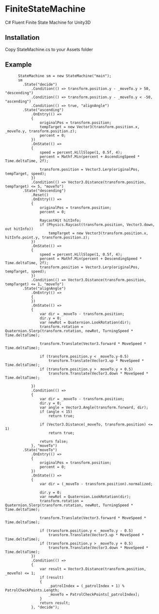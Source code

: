 # FiniteStateMachine
C# Fluent Finite State Machine for Unity3D

<h2>Installation</h2>
Copy StateMachine.cs to your Assets folder

<h2>Example</h2>

          StateMachine sm = new StateMachine("main");
          sm
            .State("decide")
                .Condition(() => transform.position.y - _moveTo.y > 50, "descending")
                .Condition(() => transform.position.y - _moveTo.y < -50, "ascending")
                .Condition(() => true, "alignAngle")
            .State("ascending")
                .OnEntry(() =>
                {
                    originalPos = transform.position;
                    tempTarget = new Vector3(transform.position.x, _moveTo.y, transform.position.z);
                    percent = 0;
                })
                .OnState(() =>
                {
                    speed = percent.HillSlope(1, 0.5f, 4);
                    percent = Mathf.Min(percent + AscendingSpeed * Time.deltaTime, 2f);

                    transform.position = Vector3.Lerp(originalPos, tempTarget, speed);
                })
                .Condition(() => Vector3.Distance(transform.position, tempTarget) <= 5, "moveTo")
            .State("descending")
                .Reset()
                .OnEntry(() =>
                {
                    originalPos = transform.position;
                    percent = 0;

                    RaycastHit hitInfo;
                    if (Physics.Raycast(transform.position, Vector3.down, out hitInfo))
                        tempTarget = new Vector3(transform.position.x, hitInfo.point.y, transform.position.z);
                })
                .OnState(() =>
                {
                    speed = percent.HillSlope(1, 0.5f, 4);
                    percent = Mathf.Min(percent + DescendingSpeed * Time.deltaTime, 2f);
                    transform.position = Vector3.Lerp(originalPos, tempTarget, speed);
                })
                .Condition(() => Vector3.Distance(transform.position, tempTarget) <= 1, "moveTo")
            .State("alignAngle")
                .OnEntry(() =>
                {
                })
                .OnState(() =>
                {
                    var dir = _moveTo - transform.position;
                    dir.y = 0;
                    var newRot = Quaternion.LookRotation(dir);
                    transform.rotation = Quaternion.Slerp(transform.rotation, newRot, TurningSpeed * Time.deltaTime);

                    transform.Translate(Vector3.forward * MoveSpeed * Time.deltaTime);

                    if (transform.position.y < _moveTo.y-0.5)
                        transform.Translate(Vector3.up * MoveSpeed * Time.deltaTime);
                    if (transform.position.y > _moveTo.y + 0.5)
                        transform.Translate(Vector3.down * MoveSpeed * Time.deltaTime);

                })
                .Condition(() =>
                {
                    var dir = _moveTo - transform.position;
                    dir.y = 0;
                    var angle = Vector3.Angle(transform.forward, dir);
                    if (angle < 15)
                        return true;

                    if (Vector3.Distance(_moveTo, transform.position) <= 1)
                        return true;

                    return false;
                }, "moveTo")
            .State("moveTo")
                .OnEntry(() =>
                {
                    originalPos = transform.position;
                    percent = 0;
                })
                .OnState(() =>
                {
                    var dir = (_moveTo - transform.position).normalized;

                    dir.y = 0;
                    var newRot = Quaternion.LookRotation(dir);
                    transform.rotation = Quaternion.Slerp(transform.rotation, newRot, TurningSpeed * Time.deltaTime);

                    transform.Translate(Vector3.forward * MoveSpeed * Time.deltaTime);

                    if (transform.position.y < _moveTo.y - 0.5)
                        transform.Translate(Vector3.up * MoveSpeed * Time.deltaTime);
                    if (transform.position.y > _moveTo.y + 0.5)
                        transform.Translate(Vector3.down * MoveSpeed * Time.deltaTime);
                })
                .Condition(() =>
                {
                    var result = Vector3.Distance(transform.position, _moveTo) <= 1;
                    if (result)
                    {
                        _patrolIndex = (_patrolIndex + 1) % PatrolCheckPoints.Length;
                        _moveTo = PatrolCheckPoints[_patrolIndex];
                    }
                    return result;
                }, "decide");
